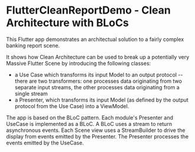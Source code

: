 # FlutterCleanReportDemo - Clean Architecture with BLoCs

This Flutter app demonstrates an architectual solution to a fairly complex banking report scene.

It shows how Clean Architecture can be used to break up a potentially very Massive Flutter Scene by introducing the following classes:

- a Use Case which transforms its input Model to an output protocol -- there are two transformers: one processes data originating from two separate input streams, the other processes data originating from a single stream
- a Presenter, which transforms its input Model (as defined by the output protocol from the Use Case) into a ViewModel.

The app is based on the BLoC pattern. Each module's Presenter and UseCase is implemented as a BLoC. A BLoC uses a stream to return asynchronous events. Each Scene view uses a StreamBuilder to drive the display from events emitted by the Presenter. The Presenter processes the events emitted by the UseCase.
